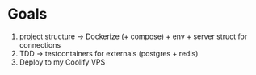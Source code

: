 # Goals

1. project structure -> Dockerize (+ compose) + env + server struct for connections
2. TDD -> testcontainers for externals (postgres + redis)
3. Deploy to my Coolify VPS
